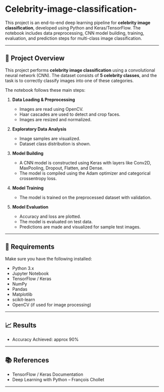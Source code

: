 # Celebrity-image-classification-
This project is an end-to-end deep learning pipeline for **celebrity image classification**, developed using Python and Keras/TensorFlow. The notebook includes data preprocessing, CNN model building, training, evaluation, and prediction steps for multi-class image classification.

---

## 📘 Project Overview

This project performs **celebrity image classification** using a convolutional neural network (CNN). The dataset consists of **5 celebrity classes**, and the task is to correctly classify images into one of these categories.

The notebook follows these main steps:

1. **Data Loading & Preprocessing**
   - Images are read using OpenCV.
   - Haar cascades are used to detect and crop faces.
   - Images are resized and normalized.

2. **Exploratory Data Analysis**
   - Image samples are visualized.
   - Dataset class distribution is shown.

3. **Model Building**
   - A CNN model is constructed using Keras with layers like Conv2D, MaxPooling, Dropout, Flatten, and Dense.
   - The model is compiled using the Adam optimizer and categorical crossentropy loss.

4. **Model Training**
   - The model is trained on the preprocessed dataset with validation.

5. **Model Evaluation**
   - Accuracy and loss are plotted.
   - The model is evaluated on test data.
   - Predictions are made and visualized for sample test images.

---


## 🔧 Requirements

Make sure you have the following installed:

- Python 3.x
- Jupyter Notebook
- TensorFlow / Keras
- NumPy
- Pandas
- Matplotlib
- scikit-learn
- OpenCV (if used for image processing)
---

## 📈 Results

- Accuracy Achieved: approx 90%
---

## 📚 References

- TensorFlow / Keras Documentation
- Deep Learning with Python – François Chollet

---
